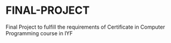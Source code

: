 # FINAL-PROJECT
Final Project to fulfill the requirements of Certificate in Computer Programming course in IYF
